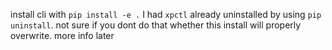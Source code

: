 install cli with `pip install -e .` I had `xpctl` already uninstalled by using `pip uninstall`. not sure if you dont do that whether this install will properly overwrite.
more info later
